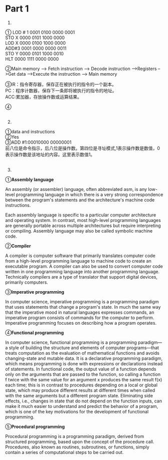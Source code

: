# Part 1

1.
①   LOD # 1   0001 0100 0000 0001  
    STO X     0000 0101 1000 0000  
    LOD X     0000 0100 1000 0000  
    ADD#3     0001 0000 0000 0011  
    STO Y     0000 0101 1000 0010  
    HLT       0000 1111 0000 0000  

②Main memory –> Fetch instruction –> Decode instruction –>Registers –>Get data –>Execute the instruction –> Main memory

③IR：指令寄存器，保存正在被执行的指令的一个副本。  
PC：程序计数器，保存下一条即将被执行的指令的地址。  
ACC:累加器，存放操作数或运算结果。

④
<br><br>


2.
①data and instructions  
②Yes  
③ADD #1:00010000 00000001  
前八位是命令指示，后八位是操作数。第四位是寻址模式,1表示操作数是数值，0表示操作数是该地址的内容。这里表示数值1。
<br><br>

3.
①**Assembly language**  

An assembly (or assembler) language, often abbreviated asm, is any low-level programming language in which there is a very strong correspondence between the program's statements and the architecture's machine code instructions.

Each assembly language is specific to a particular computer architecture and operating system. In contrast, most high-level programming languages are generally portable across multiple architectures but require interpreting or compiling. Assembly language may also be called symbolic machine code.  

②**Compiler**  

A compiler is computer software that primarily translates computer code from a high-level programming language to machine code to create an executable program. A compiler can also be used to convert computer code written in one programming language into another programming language. Technically compilers are a type of translator that support digital devices, primarily computers.   

③**Imperative programming**  

In computer science, imperative programming is a programming paradigm that uses statements that change a program's state. In much the same way that the imperative mood in natural languages expresses commands, an imperative program consists of commands for the computer to perform. Imperative programming focuses on describing how a program operates.   

④**Functional programming**  

In computer science, functional programming is a programming paradigm—a style of building the structure and elements of computer programs—that treats computation as the evaluation of mathematical functions and avoids changing-state and mutable data. It is a declarative programming paradigm, which means programming is done with expressions or declarations instead of statements. In functional code, the output value of a function depends only on the arguments that are passed to the function, so calling a function f twice with the same value for an argument x produces the same result f(x) each time; this is in contrast to procedures depending on a local or global state, which may produce different results at different times when called with the same arguments but a different program state. Eliminating side effects, i.e., changes in state that do not depend on the function inputs, can make it much easier to understand and predict the behavior of a program, which is one of the key motivations for the development of functional programming.   

⑤**Procedural programming**  

Procedural programming is a programming paradigm, derived from structured programming, based upon the concept of the procedure call. Procedures, also known as routines, subroutines, or functions, simply contain a series of computational steps to be carried out. 
